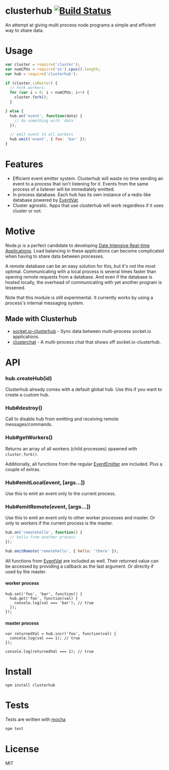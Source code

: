 # clusterhub [![Build Status](https://secure.travis-ci.org/fent/clusterhub.png)](http://travis-ci.org/fent/clusterhub)

An attempt at giving multi process node programs a simple and efficient way to share data.


# Usage

```js
var cluster = require('cluster');
var numCPUs = require('os').cpus().length;
var hub = require('clusterhub');

if (cluster.isMaster) {
  // Fork workers.
  for (var i = 0; i < numCPUs; i++) {
    cluster.fork();
  }

} else {
  hub.on('event', function(data) {
    // do something with `data`
  });

  // emit event to all workers
  hub.emit('event', { foo: 'bar' });
}
```

# Features
* Efficient event emitter system. Clusterhub will waste no time sending an event to a process that isn't listening for it. Events from the same process of a listener will be immediately emitted.
* In process database. Each hub has its own instance of a redis-like database powered by [EventVat](https://github.com/hij1nx/EventVat).
* Cluster agnostic. Apps that use clusterhub will work regardless if it uses cluster or not.

# Motive
Node.js is a perfect candidate to developing [Date Intensive Real-time Applications](http://video.nextconf.eu/video/1914374/nodejs-digs-dirt-about). Load balancing in these applications can become complicated when having to share data between processes.

A remote database can be an easy solution for this, but it's not the most optimal. Communicating with a local process is several times faster than opening remote requests from a database. And even if the database is hosted locally, the overhead of communicating with yet another program is lessened.

Note that this module is still experimental. It currently works by using a process's internal messaging system.

## Made with Clusterhub

* [socket.io-clusterhub](https://github.com/fent/socket.io-clusterhub) - Sync data between multi-process socket.io applications.
* [clusterchat](https://github.com/fent/clusterchat) - A multi-process chat that shows off socket.io-clusterhub.

# API

### hub.createHub(id)
Clusterhub already comes with a default global hub. Use this if you want to create a custom hub.

### Hub#destroy()
Call to disable hub from emitting and receiving remote messages/commands.

### Hub#getWorkers()
Returns an array of all workers (child processes) spawned with `cluster.fork()`.

Additionally, all functions from the regular [EventEmitter](http://nodejs.org/docs/latest/api/events.html#events.EventEmitter) are included. Plus a couple of extras.

### Hub#emitLocal(event, [args...])
Use this to emit an event only to the current process.

### Hub#emitRemote(event, [args...])
Use this to emit an event only to other worker processes and master. Or only to workers if the current process is the master.

```js
hub.on('remotehello', function() {
  // hello from another process
});

hub.emitRemote('remotehello', { hello: 'there' });
```

All functions from [EventVat](https://github.com/hij1nx/EventVat) are included as well. Their returned value can be accessed by providing a callback as the last argument. Or directly if used by the master.

#### worker process
```
hub.set('foo', 'bar', function() {
  hub.get('foo', function(val) {
    console.log(val === 'bar'); // true
  });
});
```

#### master process
```
var returnedVal = hub.incr('foo', function(val) {
  console.log(val === 1); // true
});

console.log(returnedVal === 1); // true
```


# Install

    npm install clusterhub


# Tests
Tests are written with [mocha](http://visionmedia.github.com/mocha/)

```bash
npm test
```

# License
MIT
